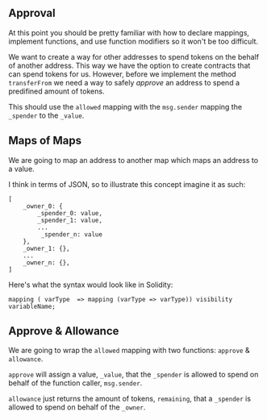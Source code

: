 ## Approval 
At this point you should be pretty familiar with how to declare mappings, implement functions, and use function modifiers so it won't be too difficult. 

We want to create a way for other addresses to spend tokens on the behalf of another address. This way we have the option to create contracts that can spend tokens for us. However, before we implement the method `transferFrom` we need a way to safely *approve* an address to spend a predifined amount of tokens. 

This should use the `allowed` mapping with the `msg.sender` mapping the `_spender` to the `_value`.

## Maps of Maps
We are going to map an address to another map which maps an address to a value.

I think in terms of JSON, so to illustrate this concept imagine it as such:
```
[
    _owner_0: {
        _spender_0: value,
        _spender_1: value,
        ...
         _spender_n: value
    },
    _owner_1: {},
    ...
    _owner_n: {},
]
```

Here's what the syntax would look like in Solidity:
```
mapping ( varType  => mapping (varType => varType)) visibility variableName;
```

## Approve & Allowance
We are going to wrap the `allowed` mapping with two functions: `approve` & `allowance`.

`approve` will assign a value, `_value`, that the `_spender` is allowed to spend on behalf of the function caller, `msg.sender`.

`allowance` just returns the amount of tokens, `remaining`, that a `_spender` is allowed to spend on behalf of the `_owner`.
